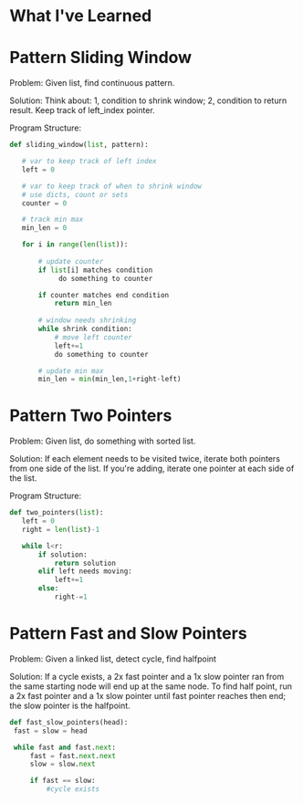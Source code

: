 # What I've Learned

# Pattern Sliding Window

 Problem: Given list, find continuous pattern.

 Solution: Think about: 1, condition to shrink window; 2, condition to return result.
 Keep track of left_index pointer.

 Program Structure:

 ```python
def sliding_window(list, pattern):

    # var to keep track of left index
    left = 0

    # var to keep track of when to shrink window
    # use dicts, count or sets
    counter = 0

    # track min max
    min_len = 0

    for i in range(len(list)):
        
        # update counter
        if list[i] matches condition
             do something to counter
 
        if counter matches end condition
            return min_len
        
        # window needs shrinking
        while shrink condition:
            # move left counter
            left+=1
            do something to counter

        # update min max
        min_len = min(min_len,1+right-left)

 ```

 # Pattern Two Pointers

 Problem: Given list, do something with sorted list.

 Solution: If each element needs to be visited twice, iterate both pointers from one side of the list. If you're adding, iterate one pointer at each side of the list.

 Program Structure:

 ```python
def two_pointers(list):
    left = 0
    right = len(list)-1

    while l<r:
        if solution:
            return solution
        elif left needs moving:
            left+=1
        else:
            right-=1
 ```

  # Pattern Fast and Slow Pointers

  Problem: Given a linked list, detect cycle, find halfpoint

  Solution: If a cycle exists, a 2x fast pointer and a 1x slow pointer ran from the same starting node will end up at the same node. To find half point, run a 2x fast pointer and a 1x slow pointer until fast pointer reaches then end; the slow pointer is the halfpoint.

   ```python
def fast_slow_pointers(head):
    fast = slow = head

    while fast and fast.next:
        fast = fast.next.next
        slow = slow.next

        if fast == slow:
            #cycle exists

            
 ```